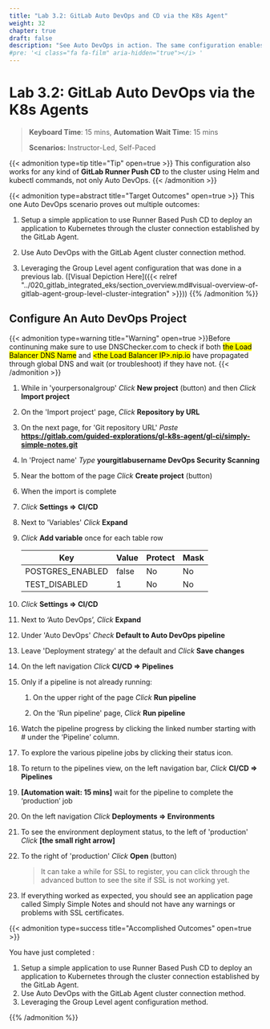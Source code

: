 ```yaml
---
title: "Lab 3.2: GitLab Auto DevOps and CD via the K8s Agent"
weight: 32
chapter: true
draft: false
description: "See Auto DevOps in action. The same configuration enables GitLab CD using helm and kubectl commands."
#pre: '<i class="fa fa-film" aria-hidden="true"></i> '
---
```


# Lab 3.2: GitLab Auto DevOps via the K8s Agents

> **Keyboard Time**: 15 mins, **Automation Wait Time**: 15 mins
>
> **Scenarios:** Instructor-Led, Self-Paced

{{< admonition type=tip title="Tip" open=true >}}
This configuration also works for any kind of **GitLab Runner Push CD** to the cluster using Helm and kubectl commands, not only Auto DevOps.
{{< /admonition >}}

{{< admonition type=abstract title="Target Outcomes" open=true >}}
This one Auto DevOps scenario proves out multiple outcomes:

1. Setup a simple application to use Runner Based Push CD to deploy an application to Kubernetes through the cluster connection established by the GitLab Agent.

2. Use Auto DevOps with the GitLab Agent cluster connection method.

3. Leveraging the Group Level agent configuration that was done in a previous lab. ([Visual Depiction Here]({{< relref "../020_gitlab_integrated_eks/section_overview.md#visual-overview-of-gitlab-agent-group-level-cluster-integration" >}}))
   {{% /admonition %}}

## Configure An Auto DevOps Project

{{< admonition type=warning title="Warning" open=true >}}Before continuning make sure to use DNSChecker.com to check if both <mark>the Load Balancer DNS Name</mark> and <mark>\<the Load Balancer IP>.nip.io</mark> have propagated through global DNS and wait (or troubleshoot) if they have not.
{{< /admonition >}}

1. While in 'yourpersonalgroup' *Click* **New project** (button) and then *Click* **Import project**

2. On the 'Import project' page, *Click* **Repository by URL**

3. On the next page, for 'Git repository URL' *Paste* **https://gitlab.com/guided-explorations/gl-k8s-agent/gl-ci/simply-simple-notes.git**

4. In 'Project name' *Type* **yourgitlabusername DevOps Security Scanning**

5. Near the bottom of the page *Click* **Create project** (button)

6. When the import is complete

7. *Click* **Settings => CI/CD**

8. Next to 'Variables' *Click* **Expand**

9. *Click* **Add variable** once for each table row

    | Key              | Value | Protect | Mask |
    | ---------------- | ----- | ------- | ---- |
    | POSTGRES_ENABLED | false | No      | No   |
    | TEST_DISABLED    | 1     | No      | No   |

10. *Click* **Settings => CI/CD**

11. Next to ‘Auto DevOps’, *Click* **Expand**

12. Under 'Auto DevOps' *Check* **Default to Auto DevOps pipeline**

13. Leave 'Deployment strategy' at the default and *Click* **Save changes**

14. On the left navigation *Click* **CI/CD => Pipelines**

15. Only if a pipeline is not already running:

       1. On the upper right of the page *Click* **Run pipeline**

       2. On the 'Run pipeline' page, *Click* **Run pipeline**

16. Watch the pipeline progress by clicking the linked number starting with \# under the ‘Pipeline’ column.

17. To explore the various pipeline jobs by clicking their status icon.

18. To return to the pipelines view, on the left navigation bar, *Click* **CI/CD => Pipelines**

19. **[Automation wait: 15 mins]** wait for the pipeline to complete the ‘production’ job

20. On the left navigation *Click* **Deployments => Environments**

21. To see the environment deployment status, to the left of 'production' *Click* **[the small right arrow]**

22. To the right of 'production' *Click* **Open** (button)

      > It can take a while for SSL to register, you can click through the advanced button to see the site if SSL is not working yet.

23. If everything worked as expected, you should see an application page called Simply Simple Notes and should not have any warnings or problems with SSL certificates.

{{< admonition type=success title="Accomplished Outcomes" open=true >}}

You have just completed :

1. Setup a simple application to use Runner Based Push CD to deploy an application to Kubernetes through the cluster connection established by the GitLab Agent.
2. Use Auto DevOps with the GitLab Agent cluster connection method.
3. Leveraging the Group Level agent configuration method.

{{% /admonition %}}